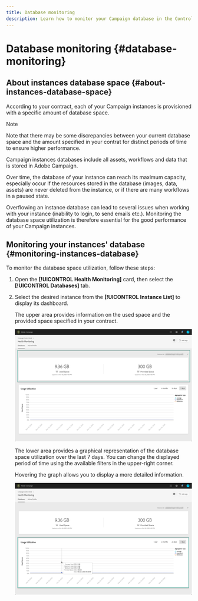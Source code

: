 ```yaml
---
title: Database monitoring
description: Learn how to monitor your Campaign database in the Control Panel
---
```


# Database monitoring {#database-monitoring}

## About instances database space {#about-instances-database-space}

According to your contract, each of your Campaign instances is provisioned with a specific amount of database space.

>[!NOTE]
>
>Note that there may be some discrepancies between your current database space and the amount specified in your contrat for distinct periods of time to ensure higher performance.

Campaign instances databases include all assets, workflows and data that is stored in Adobe Campaign.

Over time, the database of your instance can reach its maximum capacity, especially occur if the resources stored in the database (images, data, assets) are never deleted from the instance, or if there are many workflows in a paused state.

Overflowing an instance database can lead to several issues when working with your instance (inability to login, to send emails etc.). Monitoring the database space utilization is therefore essential for the good performance of your Campaign instances.

## Monitoring your instances' database {#monitoring-instances-database}

To monitor the database space utilization, follow these steps:

1. Open the **[!UICONTROL Health Monitoring]** card, then select the **[!UICONTROL Databases]** tab.

1. Select the desired instance from the **[!UICONTROL Instance List]** to display its dashboard.

    The upper area provides information on the used space and the provided space specified in your contract.

    ![](assets/databases_dashboard.png)

    The lower area provides a graphical representation of the database space utilization over the last 7 days. You can change the displayed period of time using the available filters in the upper-right corner.

    Hovering the graph allows you to display a more detailed information.

    ![](assets/databases_dashboard_detail.png)

